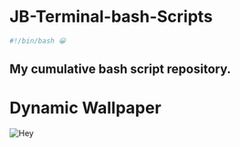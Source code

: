 # JB-Terminal-bash-Scripts
```bash
#!/bin/bash 😀
```
## My cumulative bash script repository.

# Dynamic Wallpaper

![Hey](https://github.com/)
